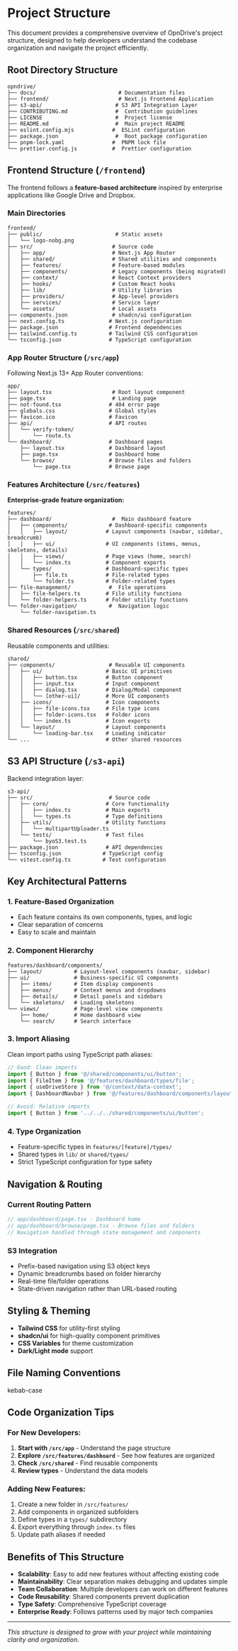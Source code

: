 # Project Structure

This document provides a comprehensive overview of OpnDrive's project structure,
designed to help developers understand the codebase organization and navigate
the project efficiently.

## Root Directory Structure

```
opndrive/
├── docs/                          # Documentation files
├── frontend/                      # Next.js Frontend Application
├── s3-api/                       # S3 API Integration Layer
├── CONTRIBUTING.md               #  Contribution guidelines
├── LICENSE                       #  Project license
├── README.md                     #  Main project README
├── eslint.config.mjs            #  ESLint configuration
├── package.json                  #  Root package configuration
├── pnpm-lock.yaml               #  PNPM lock file
└── prettier.config.js           #  Prettier configuration
```

## Frontend Structure (`/frontend`)

The frontend follows a **feature-based architecture** inspired by enterprise
applications like Google Drive and Dropbox.

### Main Directories

```
frontend/
├── public/                       # Static assets
│   └── logo-nobg.png
├── src/                         # Source code
│   ├── app/                     # Next.js App Router
│   ├── shared/                  # Shared utilities and components
│   ├── features/                # Feature-based modules
│   ├── components/              # Legacy components (being migrated)
│   ├── context/                 # React Context providers
│   ├── hooks/                   # Custom React hooks
│   ├── lib/                     # Utility libraries
│   ├── providers/               # App-level providers
│   ├── services/                # Service layer
│   └── assets/                  # Local assets
├── components.json              # shadcn/ui configuration
├── next.config.ts              # Next.js configuration
├── package.json                # Frontend dependencies
├── tailwind.config.ts          # Tailwind CSS configuration
└── tsconfig.json               # TypeScript configuration
```

### App Router Structure (`/src/app`)

Following Next.js 13+ App Router conventions:

```
app/
├── layout.tsx                   # Root layout component
├── page.tsx                     # Landing page
├── not-found.tsx               # 404 error page
├── globals.css                 # Global styles
├── favicon.ico                 # Favicon
├── api/                        # API routes
│   └── verify-token/
│       └── route.ts
└── dashboard/                  # Dashboard pages
    ├── layout.tsx              # Dashboard layout
    ├── page.tsx                # Dashboard home
    └── browse/                 # Browse files and folders
        └── page.tsx            # Browse page
```

### Features Architecture (`/src/features`)

**Enterprise-grade feature organization:**

```
features/
├── dashboard/                   #  Main dashboard feature
│   ├── components/             # Dashboard-specific components
│   │   ├── layout/            # Layout components (navbar, sidebar, breadcrumb)
│   │   ├── ui/                # UI components (items, menus, skeletons, details)
│   │   ├── views/             # Page views (home, search)
│   │   └── index.ts           # Component exports
│   └── types/                 # Dashboard-specific types
│       ├── file.ts            # File-related types
│       └── folder.ts          # Folder-related types
├── file-management/            #  File operations
│   ├── file-helpers.ts        # File utility functions
│   └── folder-helpers.ts      # Folder utility functions
└── folder-navigation/          #  Navigation logic
    └── folder-navigation.ts
```

### Shared Resources (`/src/shared`)

Reusable components and utilities:

```
shared/
├── components/                 # Reusable UI components
│   ├── ui/                    # Basic UI primitives
│   │   ├── button.tsx         # Button component
│   │   ├── input.tsx          # Input component
│   │   ├── dialog.tsx         # Dialog/Modal component
│   │   └── [other-ui]/        # More UI components
│   ├── icons/                 # Icon components
│   │   ├── file-icons.tsx     # File type icons
│   │   ├── folder-icons.tsx   # Folder icons
│   │   └── index.ts           # Icon exports
│   └── layout/                # Layout components
│       └── loading-bar.tsx    # Loading indicator
└── ...                        # Other shared resources
```

## S3 API Structure (`/s3-api`)

Backend integration layer:

```
s3-api/
├── src/                        # Source code
│   ├── core/                  # Core functionality
│   │   ├── index.ts           # Main exports
│   │   └── types.ts           # Type definitions
│   ├── utils/                 # Utility functions
│   │   └── multipartUploader.ts
│   └── tests/                 # Test files
│       └── byoS3.test.ts
├── package.json               # API dependencies
├── tsconfig.json             # TypeScript config
└── vitest.config.ts          # Test configuration
```

## Key Architectural Patterns

### 1. **Feature-Based Organization**

- Each feature contains its own components, types, and logic
- Clear separation of concerns
- Easy to scale and maintain

### 2. **Component Hierarchy**

```
features/dashboard/components/
├── layout/          # Layout-level components (navbar, sidebar)
├── ui/              # Business-specific UI components
│   ├── items/       # Item display components
│   ├── menus/       # Context menus and dropdowns
│   ├── details/     # Detail panels and sidebars
│   └── skeletons/   # Loading skeletons
└── views/           # Page-level view components
    ├── home/        # Home dashboard view
    └── search/      # Search interface
```

### 3. **Import Aliasing**

Clean import paths using TypeScript path aliases:

```typescript
// Good: Clean imports
import { Button } from '@/shared/components/ui/button';
import { FileItem } from '@/features/dashboard/types/file';
import { useDriveStore } from '@/context/data-context';
import { DashboardNavbar } from '@/features/dashboard/components/layout/navbar/dashboard-navbar';

// Avoid: Relative imports
import { Button } from '../../../shared/components/ui/button';
```

### 4. **Type Organization**

- Feature-specific types in `features/[feature]/types/`
- Shared types in `lib/` or `shared/types/`
- Strict TypeScript configuration for type safety

## Navigation & Routing

### Current Routing Pattern

```typescript
// app/dashboard/page.tsx - Dashboard home
// app/dashboard/browse/page.tsx - Browse files and folders
// Navigation handled through state management and components
```

### S3 Integration

- Prefix-based navigation using S3 object keys
- Dynamic breadcrumbs based on folder hierarchy
- Real-time file/folder operations
- State-driven navigation rather than URL-based routing

## Styling & Theming

- **Tailwind CSS** for utility-first styling
- **shadcn/ui** for high-quality component primitives
- **CSS Variables** for theme customization
- **Dark/Light mode** support

## File Naming Conventions

kebab-case

## Code Organization Tips

### For New Developers:

1. **Start with `/src/app`** - Understand the page structure
2. **Explore `/src/features/dashboard`** - See how features are organized
3. **Check `/src/shared`** - Find reusable components
4. **Review types** - Understand the data models

### Adding New Features:

1. Create a new folder in `/src/features/`
2. Add components in organized subfolders
3. Define types in a `types/` subdirectory
4. Export everything through `index.ts` files
5. Update path aliases if needed

## Benefits of This Structure

- **Scalability**: Easy to add new features without affecting existing code
- **Maintainability**: Clear separation makes debugging and updates simple
- **Team Collaboration**: Multiple developers can work on different features
- **Code Reusability**: Shared components prevent duplication
- **Type Safety**: Comprehensive TypeScript coverage
- **Enterprise Ready**: Follows patterns used by major tech companies

---

_This structure is designed to grow with your project while maintaining clarity
and organization._
